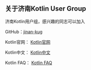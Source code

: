 ##  关于济南Kotlin User Group
济南Kotlin用户组，感兴趣的同志可以加入

GitHub：[jinan-kug](https://github.com/jinan-kug)

Kotlin官网： [Kotlin官网](https://kotlinlang.org/)

Kotlin中文： [Kotlin中文](https://www.kotlincn.net/)

Kotlin FAQ： [Kotlin FAQ](https://book.kotlincn.net/text/faq.html)